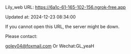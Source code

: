 Lily_web URL: https://6a1c-61-165-102-156.ngrok-free.app

Updated at: 2024-12-23 08:34:00

If you cannot open this URL, the server might be down.

Please contact: 

goley04@foxmail.com Or Wechat:GL_yeaH
